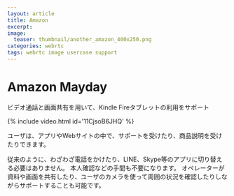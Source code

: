 ```yaml
---
layout: article
title: Amazon
excerpt: 
image:
  teaser: thumbnail/another_amazon_400x250.png
categories: webrtc
tags: webrtc image usercase support
---
```


# Amazon Mayday

ビデオ通話と画面共有を用いて、Kindle Fireタブレットの利用をサポート



{% include video.html id='11CjsoB6JHQ' %}

ユーザは、アプリやWebサイトの中で、サポートを受けたり、商品説明を受けたりできます。

従来のように、わざわざ電話をかけたり、LINE、Skype等のアプリに切り替える必要はありません。
本人確認などの手間も不要になります。
オペレーターが資料や画面を共有したり、ユーザのカメラを使って周囲の状況を確認したりしながらサポートすることも可能です。